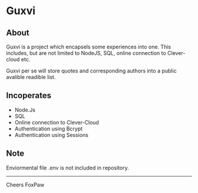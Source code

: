 # Guxvi
<!-- Governetial Universal X-Visibility Inverter -->
## About

Guxvi is a project which encapsels some experiences into one.
This includes, but are not limited to NodeJS, SQL, online connection to Clever-cloud etc.

Guxvi per se will store quotes and corresponding authors into a public avalible readible list.


## Incoperates
- Node.Js
- SQL
- Online connection to Clever-Cloud
- Authentication using Bcrypt
- Authentication using Sessions


## Note
Enviormental file .env is not included in repository.


<hr>
Cheers FoxPaw